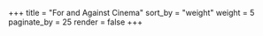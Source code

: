 +++
title = "For and Against Cinema"
sort_by = "weight"
weight = 5
paginate_by = 25
render = false
+++
